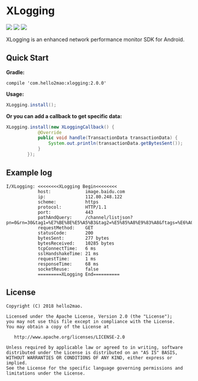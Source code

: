 XLogging
=========================
![](https://img.shields.io/badge/build-parsing-brightgreen.svg)
![](https://img.shields.io/badge/release-v2.0.1-blue.svg)
![](https://img.shields.io/badge/license-Apache%202-red.svg)

XLogging is an enhanced network performance monitor SDK for Android.

Quick Start
-------------
**Gradle:**
```
compile 'com.hello2mao:xlogging:2.0.0'
```
**Usage:**
``` java
XLogging.install();

```
**Or you can add a callback to get specific data:**
``` java
XLogging.install(new XLoggingCallback() {
            @Override
            public void handle(TransactionData transactionData) {
                System.out.println(transactionData.getBytesSent());
            }
        });
```

Example log
-------------

```
I/XLogging: <<<<<<<<XLogging Begin<<<<<<<<
            host:             image.baidu.com
            ip:               112.80.248.122
            scheme:           https
            protocol:         HTTP/1.1
            port:             443
            pathAndQuery:     /channel/listjson?pn=0&rn=30&tag1=%E7%BE%8E%E5%A5%B3&tag2=%E5%85%A8%E9%83%A8&ftags=%E6%A0%A1%E8%8A%B1&ie=utf8
            requestMethod:    GET
            statusCode:       200
            bytesSent:        277 bytes
            bytesReceived:    10285 bytes
            tcpConnectTime:   6 ms
            sslHandshakeTime: 21 ms
            requestTime:      1 ms
            responseTime:     68 ms
            socketReuse:      false
            =========XLogging End==========
```

License
-------------

    Copyright (C) 2018 hello2mao.

    Licensed under the Apache License, Version 2.0 (the "License");
    you may not use this file except in compliance with the License.
    You may obtain a copy of the License at

       http://www.apache.org/licenses/LICENSE-2.0

    Unless required by applicable law or agreed to in writing, software
    distributed under the License is distributed on an "AS IS" BASIS,
    WITHOUT WARRANTIES OR CONDITIONS OF ANY KIND, either express or implied.
    See the License for the specific language governing permissions and
    limitations under the License.
